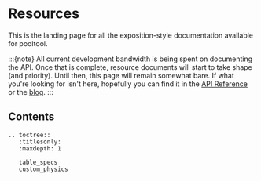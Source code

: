 # Resources

This is the landing page for all the exposition-style documentation available for pooltool.

:::{note}
All current development bandwidth is being spent on documenting the API. Once that is complete, resource documents will start to take shape (and priority). Until then, this page will remain somewhat bare. If what you're looking for isn't here, hopefully you can find it in the [API Reference](#pooltool) or the [blog](https://ekiefl.github.io/projects/pooltool/).
:::

## Contents

```{eval-rst}
.. toctree::
   :titlesonly:
   :maxdepth: 1

   table_specs 
   custom_physics 
```
